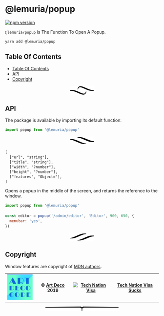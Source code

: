 # @lemuria/popup

[![npm version](https://badge.fury.io/js/%40lemuria%2Fpopup.svg)](https://npmjs.org/package/@lemuria/popup)

`@lemuria/popup` is The Function To Open A Popup.

```sh
yarn add @lemuria/popup
```

## Table Of Contents

- [Table Of Contents](#table-of-contents)
- [API](#api)
- [Copyright](#copyright)

<p align="center"><a href="#table-of-contents"><img src=".documentary/section-breaks/0.svg?sanitize=true"></a></p>

## API

The package is available by importing its default function:

```js
import popup from '@lemuria/popup'
```

<p align="center"><a href="#table-of-contents"><img src=".documentary/section-breaks/1.svg?sanitize=true"></a></p>

```## popup => Window
[
  ["url", "string"],
  ["title", "string"],
  ["width", "?number"],
  ["height", "?number"],
  ["features", "Object="],
]
```

Opens a popup in the middle of the screen, and returns the reference to the window.

```js
import popup from '@lemuria/popup'

const editor = popup('/admin/editor', 'Editor', 900, 650, {
  menubar: 'yes',
})
```
<p align="center"><a href="#table-of-contents"><img src=".documentary/section-breaks/2.svg?sanitize=true"></a></p>

## Copyright

Window features are copyright of [MDN authors](https://developer.mozilla.org/en-US/docs/Web/API/Window/open).

<table>
  <tr>
    <th>
      <a href="https://artd.eco">
        <img src="https://raw.githubusercontent.com/wrote/wrote/master/images/artdeco.png" alt="Art Deco" />
      </a>
    </th>
    <th>© <a href="https://artd.eco">Art Deco</a>   2019</th>
    <th>
      <a href="https://www.technation.sucks" title="Tech Nation Visa">
        <img src="https://raw.githubusercontent.com/artdecoweb/www.technation.sucks/master/anim.gif"
          alt="Tech Nation Visa" />
      </a>
    </th>
    <th><a href="https://www.technation.sucks">Tech Nation Visa Sucks</a></th>
  </tr>
</table>

<p align="center"><a href="#table-of-contents"><img src=".documentary/section-breaks/-1.svg?sanitize=true"></a></p>